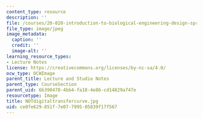 ```yaml
---
content_type: resource
description: ''
file: /courses/20-020-introduction-to-biological-engineering-design-spring-2009/ce0fe629851f7e07799505839f17f567_NOTdigitaltransfercurve.jpg
file_type: image/jpeg
image_metadata:
  caption: ''
  credit: ''
  image-alt: ''
learning_resource_types:
- Lecture Notes
license: https://creativecommons.org/licenses/by-nc-sa/4.0/
ocw_type: OCWImage
parent_title: Lecture and Studio Notes
parent_type: CourseSection
parent_uid: 6b390478-4bb4-fa18-4e86-cd14829a747e
resourcetype: Image
title: NOTdigitaltransfercurve.jpg
uid: ce0fe629-851f-7e07-7995-05839f17f567
---
```

